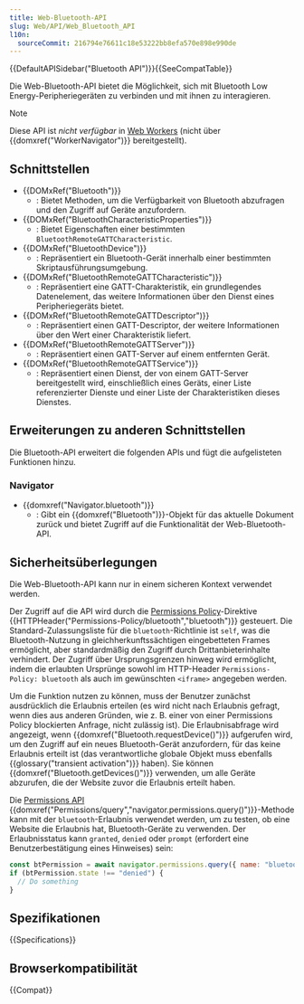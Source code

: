 ```yaml
---
title: Web-Bluetooth-API
slug: Web/API/Web_Bluetooth_API
l10n:
  sourceCommit: 216794e76611c18e53222bb8efa570e898e990de
---
```


{{DefaultAPISidebar("Bluetooth API")}}{{SeeCompatTable}}

Die Web-Bluetooth-API bietet die Möglichkeit, sich mit Bluetooth Low Energy-Peripheriegeräten zu verbinden und mit ihnen zu interagieren.

> [!NOTE]
> Diese API ist _nicht verfügbar_ in [Web Workers](/de/docs/Web/API/Web_Workers_API) (nicht über {{domxref("WorkerNavigator")}} bereitgestellt).

## Schnittstellen

- {{DOMxRef("Bluetooth")}}
  - : Bietet Methoden, um die Verfügbarkeit von Bluetooth abzufragen und den Zugriff auf Geräte anzufordern.
- {{DOMxRef("BluetoothCharacteristicProperties")}}
  - : Bietet Eigenschaften einer bestimmten `BluetoothRemoteGATTCharacteristic`.
- {{DOMxRef("BluetoothDevice")}}
  - : Repräsentiert ein Bluetooth-Gerät innerhalb einer bestimmten Skriptausführungsumgebung.
- {{DOMxRef("BluetoothRemoteGATTCharacteristic")}}
  - : Repräsentiert eine GATT-Charakteristik, ein grundlegendes Datenelement, das weitere Informationen über den Dienst eines Peripheriegeräts bietet.
- {{DOMxRef("BluetoothRemoteGATTDescriptor")}}
  - : Repräsentiert einen GATT-Descriptor, der weitere Informationen über den Wert einer Charakteristik liefert.
- {{DOMxRef("BluetoothRemoteGATTServer")}}
  - : Repräsentiert einen GATT-Server auf einem entfernten Gerät.
- {{DOMxRef("BluetoothRemoteGATTService")}}
  - : Repräsentiert einen Dienst, der von einem GATT-Server bereitgestellt wird, einschließlich eines Geräts, einer Liste referenzierter Dienste und einer Liste der Charakteristiken dieses Dienstes.

## Erweiterungen zu anderen Schnittstellen

Die Bluetooth-API erweitert die folgenden APIs und fügt die aufgelisteten Funktionen hinzu.

### Navigator

- {{domxref("Navigator.bluetooth")}}
  - : Gibt ein {{domxref("Bluetooth")}}-Objekt für das aktuelle Dokument zurück und bietet Zugriff auf die Funktionalität der Web-Bluetooth-API.

## Sicherheitsüberlegungen

Die Web-Bluetooth-API kann nur in einem sicheren Kontext verwendet werden.

Der Zugriff auf die API wird durch die [Permissions Policy](/de/docs/Web/HTTP/Permissions_Policy)-Direktive {{HTTPHeader("Permissions-Policy/bluetooth","bluetooth")}} gesteuert.
Die Standard-Zulassungsliste für die `bluetooth`-Richtlinie ist `self`, was die Bluetooth-Nutzung in gleichherkunftssächtigen eingebetteten Frames ermöglicht, aber standardmäßig den Zugriff durch Drittanbieterinhalte verhindert.
Der Zugriff über Ursprungsgrenzen hinweg wird ermöglicht, indem die erlaubten Ursprünge sowohl im HTTP-Header `Permissions-Policy: bluetooth` als auch im gewünschten `<iframe>` angegeben werden.

Um die Funktion nutzen zu können, muss der Benutzer zunächst ausdrücklich die Erlaubnis erteilen (es wird nicht nach Erlaubnis gefragt, wenn dies aus anderen Gründen, wie z. B. einer von einer Permissions Policy blockierten Anfrage, nicht zulässig ist).
Die Erlaubnisabfrage wird angezeigt, wenn {{domxref("Bluetooth.requestDevice()")}} aufgerufen wird, um den Zugriff auf ein neues Bluetooth-Gerät anzufordern, für das keine Erlaubnis erteilt ist (das verantwortliche globale Objekt muss ebenfalls {{glossary("transient activation")}} haben).
Sie können {{domxref("Bluetooth.getDevices()")}} verwenden, um alle Geräte abzurufen, die der Website zuvor die Erlaubnis erteilt haben.

Die [Permissions API](/de/docs/Web/API/Permissions_API) {{domxref("Permissions/query","navigator.permissions.query()")}}-Methode kann mit der `bluetooth`-Erlaubnis verwendet werden, um zu testen, ob eine Website die Erlaubnis hat, Bluetooth-Geräte zu verwenden.
Der Erlaubnisstatus kann `granted`, `denied` oder `prompt` (erfordert eine Benutzerbestätigung eines Hinweises) sein:

```js
const btPermission = await navigator.permissions.query({ name: "bluetooth" });
if (btPermission.state !== "denied") {
  // Do something
}
```

<!-- Der folgende Abschnitt ist spezifikationsgemäß korrekt, aber zum Zeitpunkt der Erstellung nicht implementiert: https://github.com/WebBluetoothCG/web-bluetooth/issues/620#issuecomment-1986689299.
-->
<!--
Sie können auch `query()` verwenden, um direkt die Geräte abzurufen, für die der Website zuvor die Erlaubnis erteilt wurde.
Zum Beispiel gibt der folgende Code (modifiziert aus dem Beispiel in der Spezifikation) das letzte Bluetooth-Gerät zurück, das verwendet wurde und für das der Benutzer die Erlaubnis erteilt hat:

```js
const btPermission = await navigator.permissions.query({
  name: "bluetooth",
  deviceId: sessionStorage.lastDevice,
});
if (result.devices.length == 1) {
  return result.devices[0];
} else {
  throw new DOMException("Lost permission", "NotFoundError");
}
```

Beachten Sie, dass die Optionen, die an `query()` für die `bluetooth`-Erlaubnis übergeben werden können, dieselben sind wie die Optionen, die als Argumente an {{DOMxRef("Bluetooth.requestDevice()")}} übergeben werden können.
Das zurückgegebene {{jsxref("Promise")}} wird auf ein `BluetoothPermissionResult` aufgelöst, ein erweitertes {{domxref("PermissionStatus")}}-Objekt, das ein Array der erlaubten Geräte in seiner `devices`-Eigenschaft zurückgibt.
-->

## Spezifikationen

{{Specifications}}

## Browserkompatibilität

{{Compat}}
